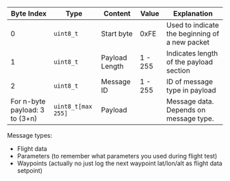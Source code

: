 | Byte Index | Type | Content                           | Value   | Explanation |
|   -    |-   | --------------------------------- | ------- | - |
| 0        | `uint8_t` | Start byte                 | 0xFE | Used to indicate the beginning of a new packet |
| 1          | `uint8_t`| Payload Length                    | 1 - 255 | Indicates length of the payload section |
| 2           |`uint8_t` | Message ID | 1 - 255 | ID of message type in payload |
| For n-byte payload: 3 to (3+n)  | `uint8_t[max 255]`       | Payload   |       |  Message data. Depends on message type. |

Message types:
- Flight data
- Parameters (to remember what parameters you used during flight test)
- Waypoints (actually no just log the next waypoint lat/lon/alt as flight data setpoint)
